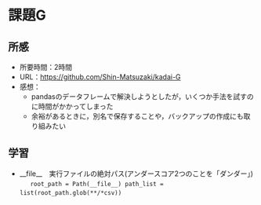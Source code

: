 # 課題G
## 所感
* 所要時間：2時間
* URL：https://github.com/Shin-Matsuzaki/kadai-G
* 感想：
    * pandasのデータフレームで解決しようとしたが，いくつか手法を試すのに時間がかかってしまった
    * 余裕があるときに，別名で保存することや，バックアップの作成にも取り組みたい
## 学習
* \_\_file__　実行ファイルの絶対パス(アンダースコア2つのことを「ダンダー」)<br>
　```
    root_path = Path(__file__)
    path_list = list(root_path.glob(**/*csv))
　```
